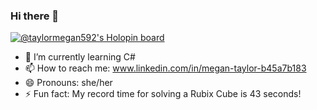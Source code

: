 ### Hi there 👋

[![@taylormegan592's Holopin board](https://holopin.me/taylormegan592)](https://holopin.io/@taylormegan592)

- 🌱 I’m currently learning C#
- 📫 How to reach me: www.linkedin.com/in/megan-taylor-b45a7b183
- 😄 Pronouns: she/her
- ⚡ Fun fact: My record time for solving a Rubix Cube is 43 seconds!
